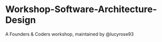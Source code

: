 # Workshop-Software-Architecture-Design
A Founders &amp; Coders workshop, maintained by @lucyrose93
